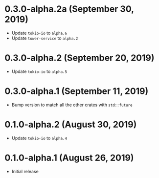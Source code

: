 # 0.3.0-alpha.2a (September 30, 2019)

- Update `tokio-io` to `alpha.6`
- Update `tower-service` to `alpha.2`

# 0.3.0-alpha.2 (September 20, 2019)

- Update `tokio-io` to `alpha.5`

# 0.3.0-alpha.1 (September 11, 2019)

- Bump version to match all the other crates with `std::future`

# 0.1.0-alpha.2 (August 30, 2019)

- Update `tokio-io` to `alpha.4`


# 0.1.0-alpha.1 (August 26, 2019)

- Initial release
